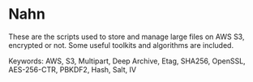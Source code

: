 # Nahn
These are the scripts used to store and manage large files on AWS S3, encrypted or not. Some useful toolkits and algorithms are included.

Keywords: AWS, S3, Multipart, Deep Archive, Etag, SHA256, OpenSSL, AES-256-CTR, PBKDF2, Hash, Salt, IV
